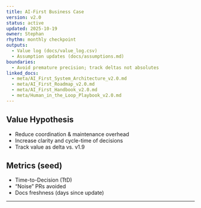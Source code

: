```yaml
---
title: AI-First Business Case
version: v2.0
status: active
updated: 2025-10-19
owner: Stephan
rhythm: monthly checkpoint
outputs:
  - Value log (docs/value_log.csv)
  - Assumption updates (docs/assumptions.md)
boundaries:
  - Avoid premature precision; track deltas not absolutes
linked_docs:
  - meta/AI_First_System_Architecture_v2.0.md
  - meta/AI_First_Roadmap_v2.0.md
  - meta/AI_First_Handbook_v2.0.md
  - meta/Human_in_the_Loop_Playbook_v2.0.md
---
```


## Value Hypothesis
- Reduce coordination & maintenance overhead
- Increase clarity and cycle-time of decisions
- Track value as delta vs. v1.9

## Metrics (seed)
- Time-to-Decision (TtD)
- “Noise” PRs avoided
- Docs freshness (days since update)
---
